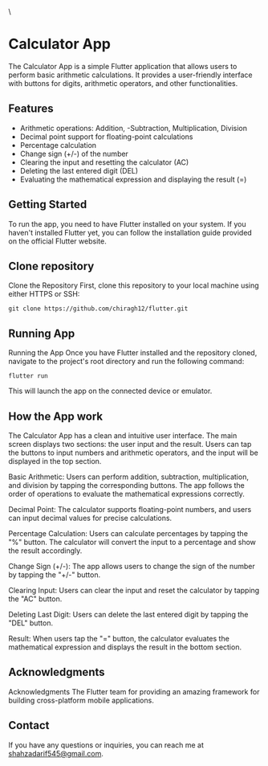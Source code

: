 \
# Calculator App
The Calculator App is a simple Flutter application that allows users to perform basic arithmetic calculations. It provides a user-friendly interface with buttons for digits, arithmetic operators, and other functionalities.


## Features
- Arithmetic operations: Addition, -Subtraction, Multiplication, Division
- Decimal point support for floating-point calculations
- Percentage calculation
- Change sign (+/-) of the number
- Clearing the input and resetting the calculator (AC)
- Deleting the last entered digit (DEL)
- Evaluating the mathematical expression and displaying the result (=)





## Getting Started
To run the app, you need to have Flutter installed on your system. If you haven't installed Flutter yet, you can follow the installation guide provided on the official Flutter website.
## Clone repository
Clone the Repository
First, clone this repository to your local machine using either HTTPS or SSH:
```
git clone https://github.com/chiragh12/flutter.git

```
## Running App
Running the App
Once you have Flutter installed and the repository cloned, navigate to the project's root directory and run the following command:
```
flutter run
```
This will launch the app on the connected device or emulator.
## How the App work
The Calculator App has a clean and intuitive user interface. The main screen displays two sections: the user input and the result. Users can tap the buttons to input numbers and arithmetic operators, and the input will be displayed in the top section.

Basic Arithmetic: Users can perform addition, subtraction, multiplication, and division by tapping the corresponding buttons. The app follows the order of operations to evaluate the mathematical expressions correctly.

Decimal Point: The calculator supports floating-point numbers, and users can input decimal values for precise calculations.

Percentage Calculation: Users can calculate percentages by tapping the "%" button. The calculator will convert the input to a percentage and show the result accordingly.

Change Sign (+/-): The app allows users to change the sign of the number by tapping the "+/-" button.

Clearing Input: Users can clear the input and reset the calculator by tapping the "AC" button.

Deleting Last Digit: Users can delete the last entered digit by tapping the "DEL" button.

Result: When users tap the "=" button, the calculator evaluates the mathematical expression and displays the result in the bottom section.
## Acknowledgments
Acknowledgments
The Flutter team for providing an amazing framework for building cross-platform mobile applications.
## Contact
If you have any questions or inquiries, you can reach me at shahzadarif545@gmail.com.

